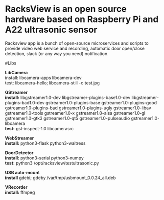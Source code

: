 # RacksView is an open source hardware based on Raspberry Pi and A22 ultrasonic sensor 
Racksview app is a bunch of open-source microservices and scripts to provide video web service and recording, 
automatic door open/close detection, slack (or any way you need) notification.

#Libs

**LibCamera**  
install: libcamera-apps libcamera-dev  
test: libcamera-hello; libcamera-still -o test.jpg  

**GStreamer**  
**install:** libgstreamer1.0-dev libgstreamer-plugins-base1.0-dev libgstreamer-plugins-bad1.0-dev gstreamer1.0-plugins-base gstreamer1.0-plugins-good gstreamer1.0-plugins-bad gstreamer1.0-plugins-ugly gstreamer1.0-libav gstreamer1.0-tools gstreamer1.0-x gstreamer1.0-alsa gstreamer1.0-gl gstreamer1.0-gtk3 gstreamer1.0-qt5 gstreamer1.0-pulseaudio gstreamer1.0-libcamera  
**test:** gst-inspect-1.0 libcamerasrc  

**WebStreamer**  
**install:** python3-flask python3-waitress  

**DoorDetector**  
**install:** python3-serial python3-numpy  
**test:** python3 /opt/racksview/testultrasonic.py  

**USB auto-mount**  
**install** gdebi; gdeby /var/tmp/usbmount_0.0.24_all.deb  

**VRecorder**  
**install:** ffmpeg  
